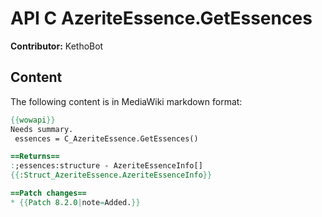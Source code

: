 # API C AzeriteEssence.GetEssences

**Contributor:** KethoBot

## Content

The following content is in MediaWiki markdown format:

```mediawiki
{{wowapi}}
Needs summary.
 essences = C_AzeriteEssence.GetEssences()

==Returns==
:;essences:structure - AzeriteEssenceInfo[]
{{:Struct_AzeriteEssence.AzeriteEssenceInfo}}

==Patch changes==
* {{Patch 8.2.0|note=Added.}}
```